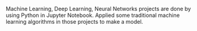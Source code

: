 Machine Learning, Deep Learning, Neural Networks projects are done by using Python in Jupyter Notebook. Applied some traditional machine learning algorithms in those projects to make a model.
